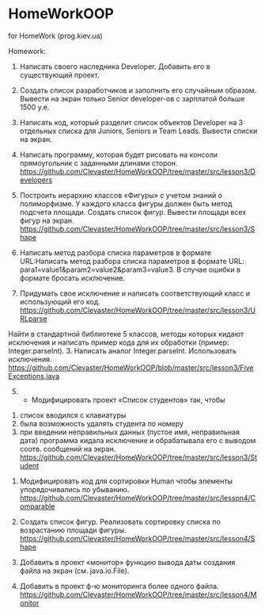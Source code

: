 # HomeWorkOOP
for HomeWork (prog.kiev.ua)

Homework:
1. Написать своего наследника Developer. Добавить его в
существующий проект.
2. Создать список разработчиков и заполнить его случайным
образом. Вывести на экран только Senior developer-ов с
зарплатой больше 1500 у.е.
3. Написать код, который разделит список объектов Developer
на 3 отдельных списка для Juniors, Seniors и Team Leads.
Вывести списки на экран.
4. Написать программу, которая будет рисовать на консоли
прямоугольник с заданными длинами сторон.
https://github.com/Clevaster/HomeWorkOOP/tree/master/src/lesson3/Developers

5. Построить иерархию классов «Фигуры» с учетом знаний о
полиморфизме. У каждого класса фигуры должен быть
метод подсчета площади. Создать список фигур. Вывести
площади всех фигур на экран.
https://github.com/Clevaster/HomeWorkOOP/tree/master/src/lesson3/Shape

1. Написать метод разбора списка параметров в формате URL:Написать метод разбора списка параметров в формате URL:
para1=value1&param2=value2&param3=value3. В случае ошибки в формате бросать исключение.
4. Придумать свое исключение и написать соответствующий класс и использующий его код.
https://github.com/Clevaster/HomeWorkOOP/tree/master/src/lesson3/URLparse

Найти в стандартной библиотеке 5 классов, методы которых кидают исключения и написать пример кода для их обработки
(пример: Integer.parseInt).
3. Написать аналог Integer.parseInt. Использовать исключения.
https://github.com/Clevaster/HomeWorkOOP/blob/master/src/lesson3/FiveExceptions.java

5. * Модифицировать проект «Список студентов» так, чтобы 
1) список вводился с клавиатуры 
2) была возможность удалять студента по номеру 
3) при введении неправильных данных (пустое имя, неправильная дата) программа кидала исключение
и обрабатывала его с выводом соотв. сообщений на экран.
https://github.com/Clevaster/HomeWorkOOP/tree/master/src/lesson3/Student

1. Модифицировать код для сортировки Human чтобы
элементы упорядочивались по убыванию.
https://github.com/Clevaster/HomeWorkOOP/tree/master/src/lesson4/Comparable

2. Создать список фигур. Реализовать сортировку списка по
возрастанию площади фигуры.
https://github.com/Clevaster/HomeWorkOOP/tree/master/src/lesson4/Shape

3. Добавить в проект «монитор» функцию вывода даты
создания файла на экран (см. java.io.File).
4. Добавить в проект ф-ю мониторинга более одного файла.
https://github.com/Clevaster/HomeWorkOOP/tree/master/src/lesson4/Monitor







